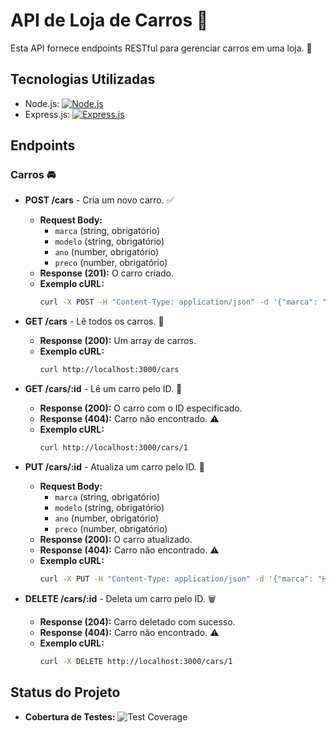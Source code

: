 # API de Loja de Carros 🚗

Esta API fornece endpoints RESTful para gerenciar carros em uma loja.  🎉

## Tecnologias Utilizadas
* Node.js: [![Node.js](https://img.shields.io/badge/node.js-%3E%2016-brightgreen)](https://nodejs.org/)
* Express.js: [![Express.js](https://img.shields.io/badge/express.js-4.x-blue)](https://expressjs.com/)


## Endpoints

### Carros 🚘

* **POST /cars** - Cria um novo carro. ✅
    * **Request Body:**
        * `marca` (string, obrigatório)
        * `modelo` (string, obrigatório)
        * `ano` (number, obrigatório)
        * `preco` (number, obrigatório)
    * **Response (201):** O carro criado.
    * **Exemplo cURL:**
        ```bash
        curl -X POST -H "Content-Type: application/json" -d '{"marca": "Toyota", "modelo": "Corolla", "ano": 2023, "preco": 100000}' http://localhost:3000/cars
        ```

* **GET /cars** - Lê todos os carros. 📖
    * **Response (200):** Um array de carros.
    * **Exemplo cURL:**
        ```bash
        curl http://localhost:3000/cars
        ```

* **GET /cars/:id** - Lê um carro pelo ID. 🔎
    * **Response (200):** O carro com o ID especificado.
    * **Response (404):** Carro não encontrado. ⚠️
    * **Exemplo cURL:**
        ```bash
        curl http://localhost:3000/cars/1
        ```

* **PUT /cars/:id** - Atualiza um carro pelo ID. 🔄
    * **Request Body:**
        * `marca` (string, obrigatório)
        * `modelo` (string, obrigatório)
        * `ano` (number, obrigatório)
        * `preco` (number, obrigatório)
    * **Response (200):** O carro atualizado.
    * **Response (404):** Carro não encontrado. ⚠️
    * **Exemplo cURL:**
        ```bash
        curl -X PUT -H "Content-Type: application/json" -d '{"marca": "Honda", "modelo": "Civic", "ano": 2024, "preco": 120000}' http://localhost:3000/cars/1
        ```

* **DELETE /cars/:id** - Deleta um carro pelo ID. 🗑️
    * **Response (204):** Carro deletado com sucesso.
    * **Response (404):** Carro não encontrado. ⚠️
    * **Exemplo cURL:**
        ```bash
        curl -X DELETE http://localhost:3000/cars/1
        ```

## Status do Projeto

* **Cobertura de Testes:** ![Test Coverage](https://img.shields.io/badge/test%20coverage-0%25-red)

